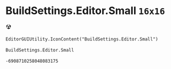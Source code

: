 # BuildSettings.Editor.Small `16x16`
<img src="/img/BuildSettings.Editor.Small.png" width=16 height=16>

``` CSharp
EditorGUIUtility.IconContent("BuildSettings.Editor.Small")
```
```
BuildSettings.Editor.Small
```
```
-6908710258048083175
```
